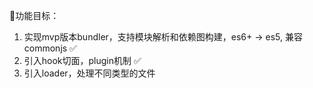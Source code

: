🎯功能目标：
1. 实现mvp版本bundler，支持模块解析和依赖图构建，es6+ -> es5, 兼容commonjs ✅
2. 引入hook切面，plugin机制 ✅
3. 引入loader，处理不同类型的文件